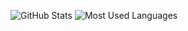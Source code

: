 ![GitHub Stats](https://github-readme-stats.vercel.app/api?username=andrewtavis&show_icons=true&theme=graywhite)
![Most Used Languages](https://github-readme-stats.vercel.app/api/top-langs/?username=andrewtavis&theme=graywhite)
